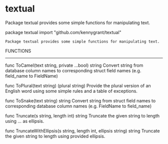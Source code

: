 textual
=======

Package textual provides some simple functions for manipulating text.


package textual
    import "github.com/kennygrant/textual"

    Package textual provides some simple functions for manipulating text.

FUNCTIONS
_________

func ToCamel(text string, private ...bool) string
    Convert string from database column names to corresponding struct field
    names (e.g. field_name to FieldName)

func ToPlural(text string) (plural string)
    Provide the plural version of an English word using some simple rules
    and a table of exceptions.

func ToSnake(text string) string
    Convert string from struct field names to corresponding database column
    names (e.g. FieldName to field_name)

func Truncate(s string, length int) string
    Truncate the given string to length using … as ellipsis.

func TruncateWithEllipsis(s string, length int, ellipsis string) string
    Truncate the given string to length using provided ellipsis.
